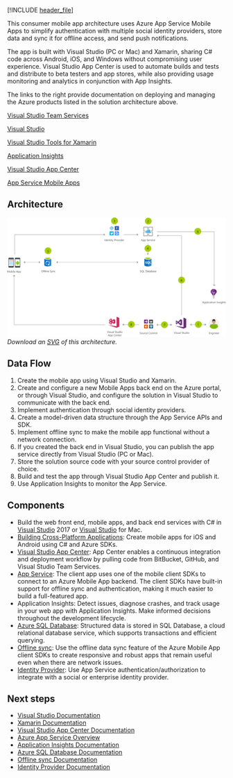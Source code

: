 


[!INCLUDE [header_file](../../../includes/sol-idea-header.md)]

This consumer mobile app architecture uses Azure App Service Mobile Apps to simplify authentication with multiple social identity providers, store data and sync it for offline access, and send push notifications.

The app is built with Visual Studio (PC or Mac) and Xamarin, sharing C# code across Android, iOS, and Windows without compromising user experience. Visual Studio App Center is used to automate builds and tests and distribute to beta testers and app stores, while also providing usage monitoring and analytics in conjunction with App Insights.

The links to the right provide documentation on deploying and managing the Azure products listed in the solution architecture above.

[Visual Studio Team Services](https://azure.microsoft.com/services/visual-studio-team-services)

[Visual Studio](https://www.visualstudio.com/vs)

[Visual Studio Tools for Xamarin](https://www.visualstudio.com/xamarin)

[Application Insights](https://azure.microsoft.com/services/application-insights)

[Visual Studio App Center](https://www.visualstudio.com/app-center)

[App Service Mobile Apps](https://azure.microsoft.com/services/app-service/mobile)

## Architecture

![Architecture diagram](../media/task-based-consumer-mobile-app.png)
*Download an [SVG](../media/task-based-consumer-mobile-app.svg) of this architecture.*

## Data Flow

1. Create the mobile app using Visual Studio and Xamarin.
1. Create and configure a new Mobile Apps back end on the Azure portal, or through Visual Studio, and configure the solution in Visual Studio to communicate with the back end.
1. Implement authentication through social identity providers.
1. Create a model-driven data structure through the App Service APIs and SDK.
1. Implement offline sync to make the mobile app functional without a network connection.
1. If you created the back end in Visual Studio, you can publish the app service directly from Visual Studio (PC or Mac).
1. Store the solution source code with your source control provider of choice.
1. Build and test the app through Visual Studio App Center and publish it.
1. Use Application Insights to monitor the App Service.

## Components

* Build the web front end, mobile apps, and back end services with C# in [Visual Studio](https://www.visualstudio.com/vs) 2017 or [Visual Studio](https://www.visualstudio.com/vs) for Mac.
* [Building Cross-Platform Applications](/xamarin/cross-platform/app-fundamentals/building-cross-platform-applications/): Create mobile apps for iOS and Android using C# and Azure SDKs.
* [Visual Studio App Center](https://www.visualstudio.com/app-center): App Center enables a continuous integration and deployment workflow by pulling code from BitBucket, GitHub, and Visual Studio Team Services.
* [App Service](https://azure.microsoft.com/services/app-service): The client app uses one of the mobile client SDKs to connect to an Azure Mobile App backend. The client SDKs have built-in support for offline sync and authentication, making it much easier to build a full-featured app.
* Application Insights: Detect issues, diagnose crashes, and track usage in your web app with Application Insights. Make informed decisions throughout the development lifecycle.
* [Azure SQL Database](https://azure.microsoft.com/services/sql-database): Structured data is stored in SQL Database, a cloud relational database service, which supports transactions and efficient querying.
* [Offline sync](/azure/app-service-mobile/app-service-mobile-offline-data-sync): Use the offline data sync feature of the Azure Mobile App client SDKs to create responsive and robust apps that remain useful even when there are network issues.
* [Identity Provider](/azure/app-service/app-service-authentication-overview): Use App Service authentication/authorization to integrate with a social or enterprise identity provider.

## Next steps

* [Visual Studio Documentation](/visualstudio)
* [Xamarin Documentation](/xamarin)
* [Visual Studio App Center Documentation](/appcenter)
* [Azure App Service Overview](https://azure.microsoft.com/services/app-service)
* [Application Insights Documentation](/azure/application-insights)
* [Azure SQL Database Documentation](/azure/sql-database)
* [Offline sync Documentation](/azure/app-service-mobile/app-service-mobile-offline-data-sync)
* [Identity Provider Documentation](/azure/app-service/app-service-authentication-overview)